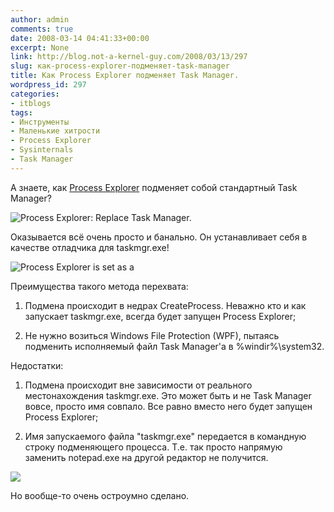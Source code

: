 ```yaml
---
author: admin
comments: true
date: 2008-03-14 04:41:33+00:00
excerpt: None
link: http://blog.not-a-kernel-guy.com/2008/03/13/297
slug: как-process-explorer-подменяет-task-manager
title: Как Process Explorer подменяет Task Manager.
wordpress_id: 297
categories:
- itblogs
tags:
- Инструменты
- Маленькие хитрости
- Process Explorer
- Sysinternals
- Task Manager
---
```


А знаете, как [Process Explorer](http://technet.microsoft.com/en-us/sysinternals/bb896653.aspx) подменяет собой стандартный Task Manager?

 

![Process Explorer: Replace Task Manager.](http://blog.not-a-kernel-guy.com/wp-content/uploads/2008/03/procexp_1.png)



  

Оказывается всё очень просто и банально. Он устанавливает себя в качестве отладчика для taskmgr.exe!

 

![Process Explorer is set as a ](http://blog.not-a-kernel-guy.com/wp-content/uploads/2008/03/procexp_2.png)

 

Преимущества такого метода перехвата:

 

  
  1. Подмена происходит в недрах CreateProcess. Неважно кто и как запускает taskmgr.exe, всегда будет запущен Process Explorer;
   
  2. Не нужно возиться Windows File Protection (WPF), пытаясь подменить исполняемый файл Task Manager'а в %windir%\system32.
 

Недостатки:

 

  
  1. Подмена происходит вне зависимости от реального местонахождения taskmgr.exe. Это может быть и не Task Manager вовсе, просто имя совпало. Все равно вместо него будет запущен Process Explorer;
   
  2. Имя запускаемого файла "taskmgr.exe" передается в командную строку подменяющего процесса. Т.е. так просто напрямую заменить notepad.exe на другой редактор не получится.
 

![](http://blog.not-a-kernel-guy.com/wp-content/uploads/2008/03/procexp_3.png)

 

Но вообще-то очень остроумно сделано.
